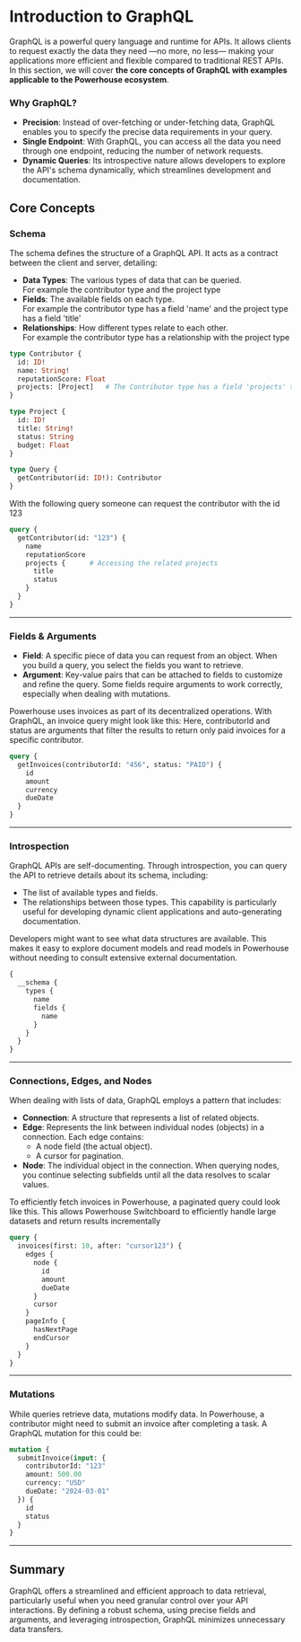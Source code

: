 # Introduction to GraphQL

GraphQL is a powerful query language and runtime for APIs. It allows clients to request exactly the data they need —no more, no less— making your applications more efficient and flexible compared to traditional REST APIs. In this section, we will cover **the core concepts of GraphQL with examples applicable to the Powerhouse ecosystem**.

### Why GraphQL?

- **Precision**: Instead of over-fetching or under-fetching data, GraphQL enables you to specify the precise data requirements in your query.
- **Single Endpoint**: With GraphQL, you can access all the data you need through one endpoint, reducing the number of network requests.
- **Dynamic Queries**: Its introspective nature allows developers to explore the API's schema dynamically, which streamlines development and documentation.

## Core Concepts

### Schema
The schema defines the structure of a GraphQL API. It acts as a contract between the client and server, detailing:

- **Data Types**: The various types of data that can be queried.   
For example the contributor type and the project type
- **Fields**: The available fields on each type.   
For example the contributor type has a field 'name' and the project type has a field 'title'
- **Relationships**: How different types relate to each other.   
For example the contributor type has a relationship with the project type

```graphql title="Example of a Powerhouse Contributor schema in GraphQL"
type Contributor {
  id: ID!
  name: String!
  reputationScore: Float
  projects: [Project]   # The Contributor type has a field 'projects' that returns an array of Project objects
}

type Project {
  id: ID!
  title: String!
  status: String
  budget: Float
}

type Query {
  getContributor(id: ID!): Contributor
}
```

With the following query someone can request the contributor with the id 123

```graphql title="Example of a query to get a contributor"
query {
  getContributor(id: "123") {
    name
    reputationScore
    projects {      # Accessing the related projects
      title
      status
    }
  }
}
```

---

### Fields & Arguments
- **Field**: A specific piece of data you can request from an object. When you build a query, you select the fields you want to retrieve.
- **Argument**: Key-value pairs that can be attached to fields to customize and refine the query. Some fields require arguments to work correctly, especially when dealing with mutations.

Powerhouse uses invoices as part of its decentralized operations. With GraphQL, an invoice query might look like this:
Here, contributorId and status are arguments that filter the results to return only paid invoices for a specific contributor.

```graphql title="Fetching an Invoice with Filtering"
query {
  getInvoices(contributorId: "456", status: "PAID") {
    id
    amount
    currency
    dueDate
  }
}
```
___

### Introspection
GraphQL APIs are self-documenting. Through introspection, you can query the API to retrieve details about its schema, including:

- The list of available types and fields.
- The relationships between those types. This capability is particularly useful for developing dynamic client applications and auto-generating documentation.

Developers might want to see what data structures are available. This makes it easy to explore document models and read models in Powerhouse without needing to consult extensive external documentation.

```graphql title="Discovering Available Queries"
{
  __schema {
    types {
      name
      fields {
        name
      }
    }
  }
}
```

---
### Connections, Edges, and Nodes
When dealing with lists of data, GraphQL employs a pattern that includes:

- **Connection**: A structure that represents a list of related objects.
- **Edge**: Represents the link between individual nodes (objects) in a connection. Each edge contains:
  - A node field (the actual object).
  - A cursor for pagination.
- **Node**: The individual object in the connection. When querying nodes, you continue selecting subfields until all the data resolves to scalar values.

To efficiently fetch invoices in Powerhouse, a paginated query could look like this.
This allows Powerhouse Switchboard to efficiently handle large datasets and return results incrementally

```graphql title="Paginated List of Invoices"
query {
  invoices(first: 10, after: "cursor123") {
    edges {
      node {
        id
        amount
        dueDate
      }
      cursor
    }
    pageInfo {
      hasNextPage
      endCursor
    }
  }
}
```

---

### Mutations
While queries retrieve data, mutations modify data.
In Powerhouse, a contributor might need to submit an invoice after completing a task. A GraphQL mutation for this could be:

```graphql title="Submitting an Invoice"
mutation {
  submitInvoice(input: {
    contributorId: "123"
    amount: 500.00
    currency: "USD"
    dueDate: "2024-03-01"
  }) {
    id
    status
  }
}
```

---
## Summary
GraphQL offers a streamlined and efficient approach to data retrieval, particularly useful when you need granular control over your API interactions. By defining a robust schema, using precise fields and arguments, and leveraging introspection, GraphQL minimizes unnecessary data transfers.